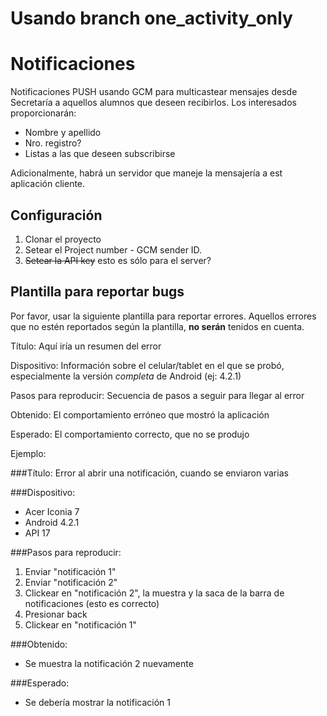 Usando branch one_activity_only
===============================

Notificaciones
==============

Notificaciones PUSH usando GCM para multicastear mensajes desde Secretaría a aquellos alumnos que deseen recibirlos. Los interesados proporcionarán:

-   Nombre y apellido
-   Nro. registro?
-   Listas a las que deseen subscribirse

Adicionalmente, habrá un servidor que maneje la mensajería a est aplicación cliente.

Configuración
-------------

1. Clonar el proyecto
2. Setear el Project number - GCM sender ID.
3. ~~Setear la API key~~ esto es sólo para el server?

Plantilla para reportar bugs
----------------------------

Por favor, usar la siguiente plantilla para reportar errores. Aquellos errores que no estén reportados según la plantilla, **no serán** tenidos en cuenta.

Título: Aquí iría un resumen del error

Dispositivo: Información sobre el celular/tablet en el que se probó, especialmente la versión *completa* de Android (ej: 4.2.1)

Pasos para reproducir: Secuencia de pasos a seguir para llegar al error

Obtenido: El comportamiento erróneo que mostró la aplicación

Esperado: El comportamiento correcto, que no se produjo

Ejemplo:

###Título:
Error al abrir una notificación, cuando se enviaron varias

###Dispositivo: 

- Acer Iconia 7
- Android 4.2.1 
- API 17

###Pasos para reproducir:

1. Enviar "notificación 1"
2. Enviar "notificación 2"
3. Clickear en "notificación 2", la muestra y la saca de la barra de notificaciones (esto es correcto)
4. Presionar back
5. Clickear en "notificación 1"

###Obtenido:

- Se muestra la notificación 2 nuevamente

###Esperado:

- Se debería mostrar la notificación 1
